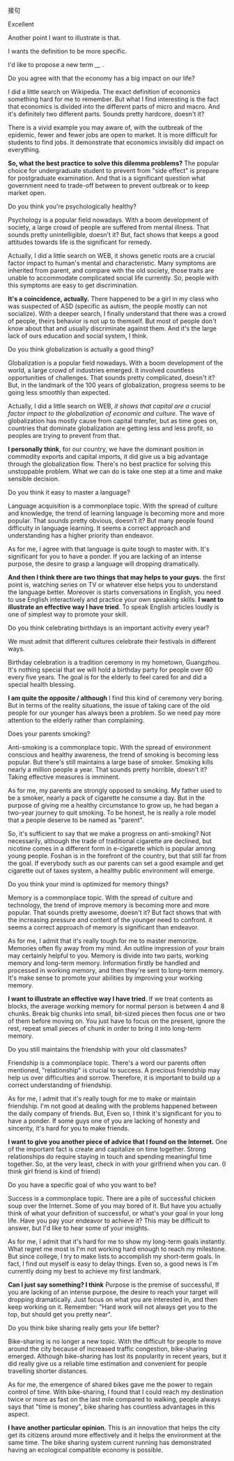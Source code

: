接句

Excellent

Another point I want to illustrate is that.

I wants the definition to be more specific.

I'd like to propose a new term __ .



Do you agree with that the economy has a big impact on our life?

I did a little search on Wikipedia. The exact definition of economics something hard for me to remember. But what I find interesting is the fact that economics is divided into the different parts of micro and macro. And it's definitely two different parts. Sounds pretty hardcore, doesn't it? 

There is a vivid example you may aware of, with the outbreak of the epidemic, fewer and fewer jobs are open to market. It is more difficult for students to find jobs. It demonstrate that economics invisibly did impact on everything.

**So, what the best practice to solve this dilemma problems?** The popular choice for undergraduate student to prevent from "side effect" is prepare for postgraduate examination. And that is a significant question what government need to trade-off between to prevent outbreak or to keep market open.


Do you think you're psychologically healthy?

Psychology is a popular field nowadays. With a boom development of society, a large crowd of people are suffered from mental illness. That sounds pretty unintelligible, doesn't it? But, fact shows that keeps a good attitudes towards life is the significant for remedy.

Actually, I did a little search on WEB, it shows genetic roots are a crucial factor impact to human's mental and characteristic. Many symptoms are inherited from parent, and compare with the old society, those traits are unable to accommodate complicated social life currently. So, people with this symptoms are easy to get discrimination.

**It's a coincidence, actually.** There happened to be a girl in my class who was suspected of ASD (specific as autism, the people mostly can not socialize). With a deeper search, I finally understand that there was a crowd of people, theirs behavior is not up to themself. But most of people don't know about that and usually discriminate against them. And it's the large lack of ours education and social system, I think.


Do you think globalization is actually a good thing?

Globalization is a popular field nowadays. With a boom development of the world, a large crowd of industries emerged. It involved countless opportunities of challenges. That sounds pretty complicated, doesn't it? But, in the landmark of the 100 years of globalization, progress seems to be going less smoothly than expected.

Actually, I did a little search on WEB, *it shows that capital are a crucial factor impact to the globalization of economic and culture.* The wave of globalization has mostly cause from capital transfer, but as time goes on, countries that dominate globalization are getting less and less profit, so peoples are trying to prevent from that.

**I personally think**, for our country, we have the dominant position in commodity exports and capital imports, it did give us a big advantage through the globalization flow. There's no best practice for solving this unstoppable problem. What we can do is take one step at a time and make sensible decision.


Do you think it easy to master a language?

Language acquisition is a commonplace topic. With the spread of culture and knowledge, the trend of learning language is becoming more and more popular. That sounds pretty obvious, doesn't it? But many people found difficulty in language learning. It seems a correct approach and understanding has a higher priority than endeavor.

As for me, I agree with that language is quite tough to master with. It's significant for you to have a ponder. If you are lacking of an intense purpose, the desire to grasp a language will dropping dramatically.

**And then I think there are two things that may helps to your guys.** the first point is, watching series on TV or whatever else helps you to understand the language better. Moreover is starts conversations in English, you need to use English interactively and practice your own speaking skills. **I want to illustrate an effective way I have tried**. To speak English articles loudly is one of simplest way to promote your skill.


Do you think celebrating birthdays is an important activity every year?

We must admit that different cultures celebrate their festivals in different ways. 

Birthday celebration is a tradition ceremony in my hometown, Guangzhou. It's nothing special that we will hold a birthday party for people over 60 every five years. The goal is for the elderly to feel cared for and did a special health blessing.

**I am quite the opposite / although** I find this kind of ceremony very boring. But in terms of the reality situations, the issue of taking care of the old people for our younger has always been a problem. So we need pay more attention to the elderly rather than complaining.


Does your parents smoking?

Anti-smoking is a commonplace topic. With the spread of environment conscious and healthy awareness, the trend of smoking is becoming less popular. But there's still maintains a large base of smoker. Smoking kills nearly a million people a year. That sounds pretty horrible, doesn't it? Taking effective measures is imminent.

As for me, my parents are strongly opposed to smoking. My father used to be a smoker, nearly a pack of cigarette he consume a day. But in the purpose of giving me a healthy circumstance to grow up, he had began a two-year journey to quit smoking. To be honest, he is really a role model that a people deserve to be named as "parent".

So, it's sufficient to say that we make a progress on anti-smoking? Not necessarily, although the trade of traditional cigarette are declined, but nicotine comes in a different form in e-cigarette which is popular among young people. Foshan is in the forefront of the country, but that still far from the goal. If everybody such as our parents can set a good example and get cigarette out of taxes system, a healthy public environment will emerge.


Do you think your mind is optimized for memory things?

Memory is a commonplace topic. With the spread of culture and technology, the trend of improve memory is becoming more and more popular. That sounds pretty awesome, doesn't it? But fact shows that with the increasing pressure and content of the younger  need to confront. it seems a correct approach of memory is significant than endeavor.

As for me, I admit that it's really tough for me to master memorize. Memories often fly away from my mind. An outline impression of your brain may certainly helpful to you. Memory is divide into two parts, working memory and long-term memory. Information firstly be handled and processed in working memory, and then they're sent to long-term memory. It's make sense to promote your abilities by improving your working memory.

**I want to illustrate an effective way I have tried**. If we treat contents as blocks, the average working memory for normal person is between 4 and 8 chunks. Break big chunks into small, bit-sized pieces then focus one or two of them before moving on. You just have to focus on the present, ignore the rest, repeat small pieces of chunk in order to bring it into long-term memory. 


Do you still maintains the friendship with your old classmates?

Friendship is a commonplace topic. There's a word our parents often mentioned, "relationship" is crucial to success. A precious friendship may help us over difficulties and sorrow. Therefore, it is important to build up a correct understanding of friendship.

As for me, I admit that it's really tough for me to make or maintain friendship. I'm not good at dealing with the problems happened between the daily company of friends. But, Even so, I think it's significant for you to have a ponder. If some guys one of you are lacking of honesty and sincerity, it's hard for you to make friends.

**I want to give you another piece of advice that I found on the Internet.** One of the important fact is create and capitalize on time together. Strong relationships do require staying in touch and spending meaningful time together. So, at the very least, check in with your girlfriend when you can. (I think girl friend is kind of friend)


Do you have a specific goal of who you want to be?

Success is a commonplace topic. There are a pile of successful chicken soup over the Internet. Some of you may bored of it. But have you actually think of what your definition of successful, or what's your goal in your long life. Have you pay your endeavor to achieve it? This may be difficult to answer, but I'd like to hear some of your insights.

As for me, I admit that it's hard for me to show my long-term goals instantly. What regret me most is I'm not working hard enough to reach my milestone. But since college, I try to make lists to accomplish my short-term goals. In fact, I find out myself is easy to delay things. Even so, a good news is I'm currently doing my best to achieve my first landmark.

**Can I just say something? I think** Purpose is the premise of successful, If you are lacking of an intense purpose, the desire to reach your target will dropping dramatically. Just focus on what you are interested in, and then keep working on it. Remember: "Hard work will not always get you to the top, but should get you pretty near".


Do you think bike sharing really gets your life better?

Bike-sharing is no longer a new topic. With the difficult for people to move around the city because of increased traffic congestion, bike-sharing emerged. Although bike-sharing has lost its popularity in recent years, but it did really give us a reliable time estimation and convenient for people travelling shorter distances.

As for me, the emergence of shared bikes gave me the power to regain control of time. With bike-sharing, I found that I could reach my destination twice or more as fast on the last mile compared to walking, people always says that "time is money", bike sharing has countless advantages in this aspect.

**I have another particular opinion.** This is an innovation that helps the city get its citizens around more effectively and it helps the environment at the same time. The bike sharing system current running has demonstrated having an ecological compatible economy is possible.
